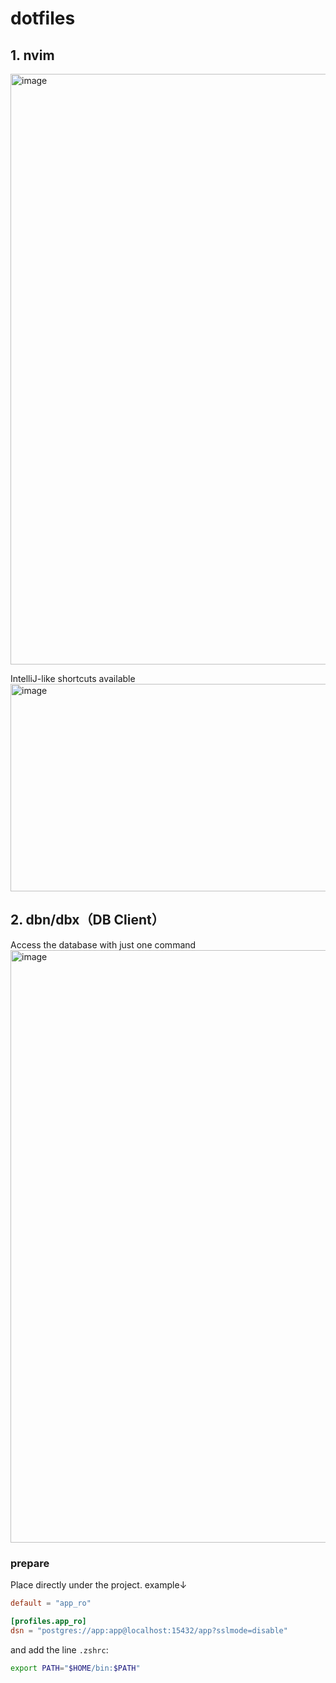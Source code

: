 # dotfiles
## 1. nvim
<img width="1507" height="945" alt="image" src="https://github.com/user-attachments/assets/25cbf831-64df-40a5-9e22-4a5935ff1780" />

IntelliJ-like shortcuts available
<img width="1050" height="332" alt="image" src="https://github.com/user-attachments/assets/d904544c-0d7c-469f-8357-941f5824c78f" />

## 2. dbn/dbx（DB Client）
Access the database with just one command
<img width="1507" height="948" alt="image" src="https://github.com/user-attachments/assets/e69b298b-e0bb-4d87-a9da-fe0e1641af37" />

### prepare

Place directly under the project. example↓
```toml
default = "app_ro"

[profiles.app_ro]
dsn = "postgres://app:app@localhost:15432/app?sslmode=disable"
```

and add the line `.zshrc`:
```bash
export PATH="$HOME/bin:$PATH"
```
